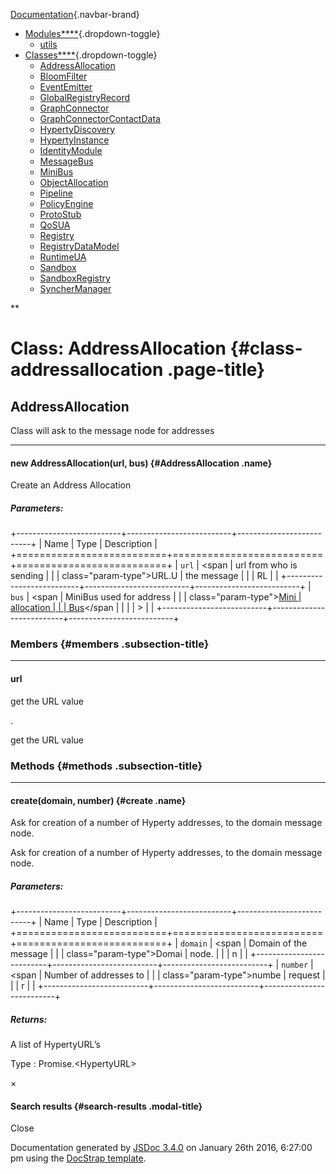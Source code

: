 <div class="navbar navbar-default navbar-fixed-top">

<div class="container">

<div class="navbar-header">

[Documentation](index.html){.navbar-brand}
<span class="icon-bar"></span> <span class="icon-bar"></span> <span
class="icon-bar"></span>

</div>

<div id="topNavigation" class="navbar-collapse collapse">

-   [Modules****](modules.list.html){.dropdown-toggle}
    -   [utils](module-utils.html)
-   [Classes****](classes.list.html){.dropdown-toggle}
    -   [AddressAllocation](AddressAllocation.html)
    -   [BloomFilter](BloomFilter.html)
    -   [EventEmitter](EventEmitter.html)
    -   [GlobalRegistryRecord](GlobalRegistryRecord.html)
    -   [GraphConnector](GraphConnector.html)
    -   [GraphConnectorContactData](GraphConnectorContactData.html)
    -   [HypertyDiscovery](HypertyDiscovery.html)
    -   [HypertyInstance](HypertyInstance.html)
    -   [IdentityModule](IdentityModule.html)
    -   [MessageBus](MessageBus.html)
    -   [MiniBus](MiniBus.html)
    -   [ObjectAllocation](ObjectAllocation.html)
    -   [Pipeline](Pipeline.html)
    -   [PolicyEngine](PolicyEngine.html)
    -   [ProtoStub](ProtoStub.html)
    -   [QoSUA](QoSUA.html)
    -   [Registry](Registry.html)
    -   [RegistryDataModel](RegistryDataModel.html)
    -   [RuntimeUA](RuntimeUA.html)
    -   [Sandbox](Sandbox.html)
    -   [SandboxRegistry](SandboxRegistry.html)
    -   [SyncherManager](SyncherManager.html)

<div class="col-sm-3 col-md-3">

<div class="input-group">

<div class="input-group-btn">

**

</div>

</div>

</div>

</div>

</div>

</div>

<div id="toc-content" class="container">

<div class="row">

<div class="col-md-8">

<div id="main">

Class: AddressAllocation {#class-addressallocation .page-title}
========================

<div class="section">

AddressAllocation
-----------------

<div class="class-description">

Class will ask to the message node for addresses

</div>

<div class="container-overview">

------------------------------------------------------------------------

#### <span class="type-signature"></span>new AddressAllocation(url, bus) {#AddressAllocation .name}

<div class="description">

Create an Address Allocation

</div>

##### Parameters:

+--------------------------+--------------------------+--------------------------+
| Name                     | Type                     | Description              |
+==========================+==========================+==========================+
| `url`                    | <span                    | url from who is sending  |
|                          | class="param-type">URL.U | the message              |
|                          | RL</span>                |                          |
+--------------------------+--------------------------+--------------------------+
| `bus`                    | <span                    | MiniBus used for address |
|                          | class="param-type">[Mini | allocation               |
|                          | Bus](MiniBus.html)</span |                          |
|                          | >                        |                          |
+--------------------------+--------------------------+--------------------------+

</div>

### Members {#members .subsection-title}

------------------------------------------------------------------------

#### <span class="type-signature"></span>url<span class="type-signature"></span>

get the URL value

.
<div class="description">

get the URL value

</div>

### Methods {#methods .subsection-title}

------------------------------------------------------------------------

#### <span class="type-signature"></span>create(domain, number) {#create .name}

Ask for creation of a number of Hyperty addresses, to the domain message
node.

<div class="description">

Ask for creation of a number of Hyperty addresses, to the domain message
node.

</div>

##### Parameters:

+--------------------------+--------------------------+--------------------------+
| Name                     | Type                     | Description              |
+==========================+==========================+==========================+
| `domain`                 | <span                    | Domain of the message    |
|                          | class="param-type">Domai | node.                    |
|                          | n</span>                 |                          |
+--------------------------+--------------------------+--------------------------+
| `number`                 | <span                    | Number of addresses to   |
|                          | class="param-type">numbe | request                  |
|                          | r</span>                 |                          |
+--------------------------+--------------------------+--------------------------+

##### Returns:

<div class="param-desc">

A list of HypertyURL’s

</div>

 Type 
:   <span class="param-type">Promise.&lt;HypertyURL&gt;</span>

</div>

</div>

</div>

<div class="clearfix">

</div>

<div class="col-md-3">

<div id="toc" class="col-md-3 hidden-xs hidden-sm hidden-md">

</div>

</div>

</div>

</div>

<div id="searchResults" class="modal fade">

<div class="modal-dialog">

<div class="modal-content">

<div class="modal-header">

<span aria-hidden="true">×</span>
#### Search results {#search-results .modal-title}

</div>

<div class="modal-body">

</div>

<div class="modal-footer">

Close

</div>

</div>

</div>

</div>

<span class="jsdoc-message"> Documentation generated by [JSDoc
3.4.0](https://github.com/jsdoc3/jsdoc) on January 26th 2016, 6:27:00 pm
using the [DocStrap template](https://github.com/docstrap/docstrap).
</span>
